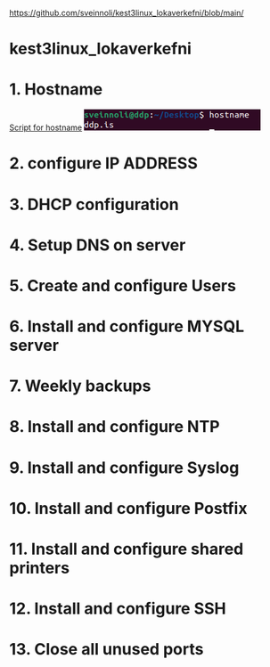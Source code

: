 https://github.com/sveinnoli/kest3linux_lokaverkefni/blob/main/

# kest3linux_lokaverkefni

# 1. Hostname
[Script for hostname](https://github.com/sveinnoli/kest3linux_lokaverkefni/blob/main/server_vm/set_hostname)
![hostname output](https://github.com/sveinnoli/kest3linux_lokaverkefni/blob/main/screenshots/hostname.png)

# 2. configure IP ADDRESS

# 3. DHCP configuration

# 4. Setup DNS on server

# 5. Create and configure Users

# 6. Install and configure MYSQL server

# 7. Weekly backups

# 8. Install and configure NTP

# 9. Install and configure Syslog

# 10. Install and configure Postfix

# 11. Install and configure shared printers

# 12. Install and configure SSH

# 13. Close all unused ports